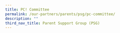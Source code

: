 ```yaml
---
title: PC! Committee
permalink: /our-partners/parents/psg/pc-committee/
description: ""
third_nav_title: Parent Support Group (PSG)
---
```

